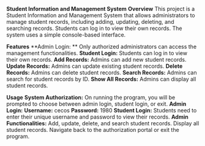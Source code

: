 **Student Information and Management System**
**Overview**
This project is a Student Information and Management System that allows administrators to manage student records, including adding, updating, deleting, and searching records. Students can log in to view their own records. The system uses a simple console-based interface.

**Features**
**Admin Login: ** Only authorized administrators can access the management functionalities.
**Student Login:** Students can log in to view their own records.
**Add Records:** Admins can add new student records.
**Update Records:** Admins can update existing student records.
**Delete Records:** Admins can delete student records.
**Search Records:** Admins can search for student records by ID.
**Show All Records:** Admins can display all student records.

**Usage**
**System Authorization:** On running the program, you will be prompted to choose between admin login, student login, or exit.
**Admin Login:**
**Username:** cecos
**Password:** 1980
**Student Login:** Students need to enter their unique username and password to view their records.
**Admin Functionalities:**
Add, update, delete, and search student records.
Display all student records.
Navigate back to the authorization portal or exit the program.
